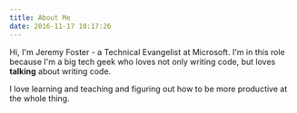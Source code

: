 ```yaml
---
title: About Me
date: 2016-11-17 10:17:26
---
```


Hi, I&#39;m Jeremy Foster - a Technical Evangelist at Microsoft. I&#39;m in this role because I&#39;m a big tech geek who loves not only writing code, but loves **talking** about writing code.

I love learning and teaching and figuring out how to be more productive at the whole thing.
